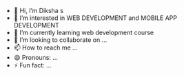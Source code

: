 - 👋 Hi, I’m Diksha s
- 👀 I’m interested in WEB DEVELOPMENT and MOBILE APP DEVELOPMENT
- 🌱 I’m currently learning web development course 
- 💞️ I’m looking to collaborate on ...
- 📫 How to reach me ...
- 😄 Pronouns: ...
- ⚡ Fun fact: ...

<!---
Dikshas3/Dikshas3 is a ✨ special ✨ repository because its `README.md` (this file) appears on your GitHub profile.
You can click the Preview link to take a look at your changes.
--->

